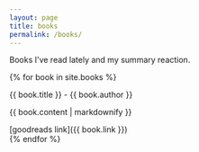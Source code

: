 ```yaml
---
layout: page
title: books
permalink: /books/
---
```


Books I've read lately and my summary reaction.
<div class="note__hr"></div>

{% for book in site.books %}
  <div class="note__date">{{ book.title }} - {{ book.author }}</div>
  <p>{{ book.content | markdownify }}</p>
  <span>[goodreads link]({{ book.link }})</span>
  <div class="note__hr"></div>
{% endfor %}